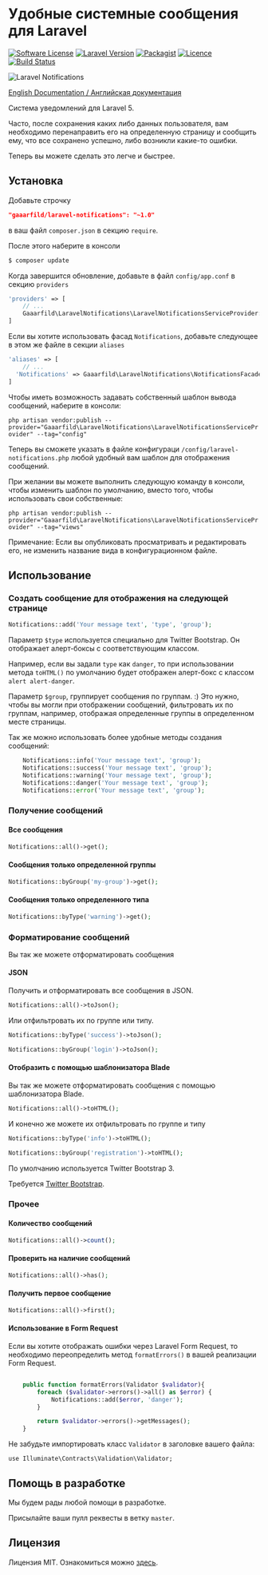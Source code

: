 # Удобные системные сообщения для Laravel

[![Software License](https://img.shields.io/badge/license-MIT-brightgreen.svg?style=flat-square)](LICENSE.md)
[![Laravel Version](https://img.shields.io/badge/laravel-5.1-orange.svg?style=flat-square)](http://laravel.com)
[![Packagist](https://img.shields.io/packagist/dt/gaaarfild/laravel-notifications.svg)]()
[![Licence](https://img.shields.io/packagist/l/gaaarfild/laravel-notifications.svg)](https://github.com/gaaarfild/laravel-notifications/blob/master/LICENSE)
[![Build Status](https://travis-ci.org/gaaarfild/laravel-notifications.svg)](https://travis-ci.org/gaaarfild/laravel-notifications)

![Laravel Notifications](notifications.png)

[English Documentation / Английская документация](https://github.com/gaaarfild/laravel-notifications/blob/master/README.md)

Система уведомлений для Laravel 5.

Часто, после сохранения каких либо данных пользователя, вам необходимо перенаправить его на определенную страницу и сообщить ему, что все сохранено успешно, либо возникли какие-то ошибки.

Теперь вы можете сделать это легче и быстрее.

## Установка

Добавьте строчку

``` JSON
"gaaarfild/laravel-notifications": "~1.0"
```

в ваш файл `composer.json` в секцию `require`.

После этого наберите в консоли

``` BASH
$ composer update
```

Когда завершится обновление, добавьте в файл `config/app.conf` в секцию `providers`

``` PHP
'providers' => [
    // ...
    Gaaarfild\LaravelNotifications\LaravelNotificationsServiceProvider::class,
]
```

Если вы хотите использовать фасад `Notifications`, добавьте следующее в этом же файле в секции `aliases`

``` PHP
'aliases' => [
    // ...
  'Notifications' => Gaaarfild\LaravelNotifications\NotificationsFacade::class,
]
```

Чтобы иметь возможность задавать собственный шаблон вывода сообщений, наберите в консоли:

`php artisan vendor:publish --provider="Gaaarfild\LaravelNotifications\LaravelNotificationsServiceProvider" --tag="config"`

Теперь вы сможете указать в файле конфигураци `/config/laravel-notifications.php` 
любой удобный вам шаблон для отображения сообщений.

При желании вы можете выполнить следующую команду в консоли, чтобы изменить шаблон по умолчанию, вместо того, чтобы использовать свои собственные:

`php artisan vendor:publish --provider="Gaaarfild\LaravelNotifications\LaravelNotificationsServiceProvider" --tag="views"`

Примечание: Если вы опубликовать просматривать и редактировать его, не изменить название вида в конфигурационном файле.

## Использование

### Создать сообщение для отображения на следующей странице

``` php
Notifications::add('Your message text', 'type', 'group');
```

Параметр `$type` используется специально для Twitter Bootstrap. Он отображает алерт-боксы с соответствующим классом.

Например, если вы задали `type` как `danger`, то при использовании метода `toHTML()` по умолчанию
будет отображен алерт-бокс с классом `alert alert-danger`.

Параметр `$group`, группирует сообщения по группам. :) 
Это нужно, чтобы вы могли при отображении сообщений, фильтровать их по группам, 
например, отображая определенные группы в определенном месте страницы.


Так же можно использовать более удобные методы создания сообщений:

``` php
    Notifications::info('Your message text', 'group');
    Notifications::success('Your message text', 'group');
    Notifications::warning('Your message text', 'group');
    Notifications::danger('Your message text', 'group');
    Notifications::error('Your message text', 'group');
```


### Получение сообщений

#### Все сообщения

``` PHP
Notifications::all()->get();
```

#### Сообщения только определенной группы

``` PHP
Notifications::byGroup('my-group')->get();
```

#### Сообщения только определенного типа

``` PHP
Notifications::byType('warning')->get();
```

### Форматирование сообщений

Вы так же можете отформатировать сообщения

#### JSON

Получить и отформатировать все сообщения в JSON.

``` PHP
Notifications::all()->toJson();
```

Или отфильтровать их по группе или типу.

``` PHP
Notifications::byType('success')->toJson();

Notifications::byGroup('login')->toJson();
```


#### Отобразить с помощью шаблонизатора Blade

Вы так же можете отформатировать сообщения с помощью шаблонизатора Blade.

``` PHP
Notifications::all()->toHTML();
```

И конечно же можете их отфильтровать по группе и типу

``` PHP
Notifications::byType('info')->toHTML();

Notifications::byGroup('registration')->toHTML();
```

По умолчанию используется Twitter Bootstrap 3.

Требуется [Twitter Bootstrap](http://getbootstrap.com).

### Прочее

#### Количество сообщений

``` PHP
Notifications::all()->count();
```

#### Проверить на наличие сообщений

``` PHP
Notifications::all()->has();
```

#### Получить первое сообщение

``` PHP
Notifications::all()->first();
```

#### Использование в Form Request

Если вы хотите отображать ошибки через Laravel Form Request, 
то необходимо переопределить метод `formatErrors()` в вашей реализации Form Request.

``` PHP

    public function formatErrors(Validator $validator){
        foreach ($validator->errors()->all() as $error) {
            Notifications::add($error, 'danger');
        }

        return $validator->errors()->getMessages();
    }

```

Не забудьте импортировать класс `Validator` в заголовке вашего файла:

`use Illuminate\Contracts\Validation\Validator;`

## Помощь в разработке

Мы будем рады любой помощи в разработке.

Присылайте ваши пулл реквесты в ветку `master`.

## Лицензия

Лицензия MIT. Ознакомиться можно [здесь](https://github.com/gaaarfild/laravel-notifications/blob/master/LICENSE).

